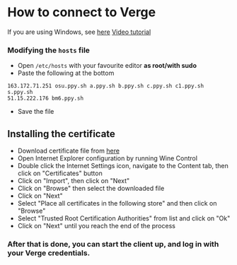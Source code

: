 # How to connect to Verge

If you are using Windows, see [here](/index/faq/connecting-windows.md)
[Video tutorial](https://youtu.be/CoPyJt2QTHc)

### Modifying the `hosts` file

- Open `/etc/hosts` with your favourite editor **as root/with sudo**
- Paste the following at the bottom

```
163.172.71.251 osu.ppy.sh a.ppy.sh b.ppy.sh c.ppy.sh c1.ppy.sh s.ppy.sh
51.15.222.176 bm6.ppy.sh
```

- Save the file

## Installing the certificate

- Download certificate file from [here](https://example.com/)
- Open Internet Explorer configuration by running Wine Control
- Double click the Internet Settings icon, navigate to the Content tab, then click on "Certificates" button
- Click on "Import", then click on "Next"
- Click on "Browse" then select the downloaded file
- Click on "Next"
- Select "Place all certificates in the following store" and then click on "Browse"
- Select "Trusted Root Certification Authorities" from list and click on "Ok"
- Click on "Next" until you reach the end of the process

### After that is done, you can start the client up, and log in with your Verge credentials.
